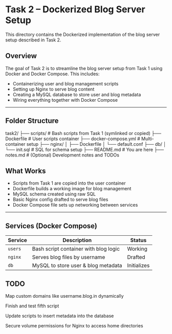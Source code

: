 # Task 2 – Dockerized Blog Server Setup

This directory contains the Dockerized implementation of the blog server setup described in Task 2.

##  Overview

The goal of Task 2 is to streamline the blog server setup from Task 1 using Docker and Docker Compose. This includes:

- Containerizing user and blog management scripts
- Setting up Nginx to serve blog content
- Creating a MySQL database to store user and blog metadata
- Wiring everything together with Docker Compose

---

##  Folder Structure

task2/
├── scripts/ # Bash scripts from Task 1 (symlinked or copied)
├── Dockerfile # User scripts container
├── docker-compose.yml # Multi-container setup
├── nginx/
│ ├── Dockerfile
│ └── default.conf
├── db/
│ └── init.sql # SQL for schema setup
├── README.md # You are here
├── notes.md # (Optional) Development notes and TODOs


##  What Works

-  Scripts from Task 1 are copied into the user container
-  Dockerfile builds a working image for blog management
-  MySQL schema created using raw SQL
-  Basic Nginx config drafted to serve blog files
-  Docker Compose file sets up networking between services

---

##  Services (Docker Compose)

| Service | Description | Status |
|--------|-------------|--------|
| `users` | Bash script container with blog logic | Working |
| `nginx` | Serves blog files by username |  Drafted |
| `db`    | MySQL to store user & blog metadata |  Initializes |

## TODO

Map custom domains like username.blog.in dynamically

Finish and test fifth script

Update scripts to insert metadata into the database

Secure volume permissions for Nginx to access home directories

